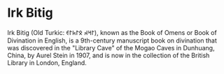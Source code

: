 # Irk Bitig
Irk Bitig (Old Turkic: 𐰃𐰺𐰴 𐰋𐰃𐱅𐰃𐰏‎‎), known as the Book of Omens or Book of Divination in English, is a 9th-century manuscript book on divination that was discovered in the "Library Cave" of the Mogao Caves in Dunhuang, China, by Aurel Stein in 1907, and is now in the collection of the British Library in London, England.
